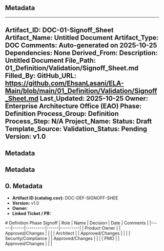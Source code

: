 ## Metadata
---
Artifact_ID: DOC-01-Signoff_Sheet
Artifact_Name: Untitled Document
Artifact_Type: DOC
Comments: Auto-generated on 2025-10-25
Dependencies: None
Derived_From: 
Description: Untitled Document
File_Path: 01_Definition/Validation/Signoff_Sheet.md
Filled_By: 
GitHub_URL: https://github.com/EhsanLasani/ELA-Main/blob/main/01_Definition/Validation/Signoff_Sheet.md
Last_Updated: 2025-10-25
Owner: Enterprise Architecture Office (EAO)
Phase: Definition
Process_Group: Definition
Process_Step: N/A
Project_Name: 
Status: Draft
Template_Source: 
Validation_Status: Pending
Version: v1.0
---
## Metadata
## Metadata
## 0. Metadata
- **Artifact ID (catalog.csv):** DOC-DEF-SIGNOFF-SHEE
- **Version:** v1.0
- **Owner:** 
- **Linked Ticket / PR:** 

﻿# Definition Phase Signoff
| Role | Name | Decision | Date | Comments |
|------|------|----------|------|----------|
| Product Owner |  | Approved/Changes |  |  |
| Architect |  | Approved/Changes |  |  |
| Security/Compliance |  | Approved/Changes |  |  |
| PMO |  | Approved/Changes |  |  |
